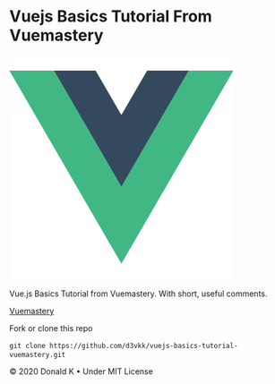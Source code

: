 # Vuejs Basics Tutorial From Vuemastery

![Vuejs Logo](https://github.com/d3vkk/vuejs-basics-tutorial-vuemastery/blob/master/vuejs-logo.png)

Vue.js Basics Tutorial from Vuemastery. With short, useful comments.

[Vuemastery](https://www.vuemastery.com/courses/intro-to-vue-js/vue-instance)

Fork or clone this repo
```
git clone https://github.com/d3vkk/vuejs-basics-tutorial-vuemastery.git
```

© 2020 Donald K • Under MIT License

